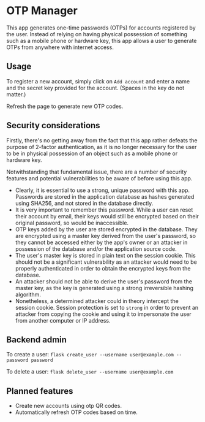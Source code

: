 OTP Manager
===========
This app generates one-time passwords (OTPs) for accounts registered by the user.  Instead of relying on having physical possession of something such as a mobile phone or hardware key, this app allows a user to generate OTPs from anywhere with internet access.

## Usage
To register a new account, simply click on `Add account` and enter a name and the secret key provided for the account.  (Spaces in the key do not matter.)

Refresh the page to generate new OTP codes.

## Security considerations
Firstly, there's no getting away from the fact that this app rather defeats the purpose of 2-factor authentication, as it is no longer necessary for the user to be in physical possession of an object such as a mobile phone or hardware key.

Notwithstanding that fundamental issue, there are a number of security features and potential vulnerabilities to be aware of before using this app.

- Clearly, it is essential to use a strong, unique password with this app.  Passwords are stored in the application database as hashes generated using SHA256, and not stored in the database directly.
- It is very important to remember this password.  While a user can reset their account by email, their keys would still be encrypted based on their original password, so would be inaccessible.
- OTP keys added by the user are stored encrypted in the database.  They are encrypted using a master key derived from the user's password, so they cannot be accessed either by the app's owner or an attacker in possession of the database and/or the application source code.
- The user's master key is stored in plain text on the session cookie.  This should not be a significant vulnerability as an attacker would need to be properly authenticated in order to obtain the encrypted keys from the database.
- An attacker should not be able to derive the user's password from the master key, as the key is generated using a strong irreversible hashing algorithm.
- Nonetheless, a determined attacker could in theory intercept the session cookie.  Session protection is set to `strong` in order to prevent an attacker from copying the cookie and using it to impersonate the user from another computer or IP address.

## Backend admin
To create a user:
`flask create_user --username user@example.com --password password`

To delete a user:
`flask delete_user --username user@example.com`

## Planned features
- Create new accounts using otp QR codes.
- Automatically refresh OTP codes based on time.
